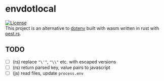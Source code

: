 # envdotlocal
[![License](https://img.shields.io/github/license/marekvospel/envdotlocal)](https://github.com/marekvospel/envdotlocal)  
This project is an alternative to [dotenv](https://github.com/motdotla/dotenv) built with wasm written in rust with [pest.rs](https://pest.rs/).

## TODO
- [ ] (rs) replace `"\'"`, `"\\"` etc. with escaped versions
- [ ] (rs) return parsed key, value pairs to javascript
- [ ] (js) read files, update `process.env`
